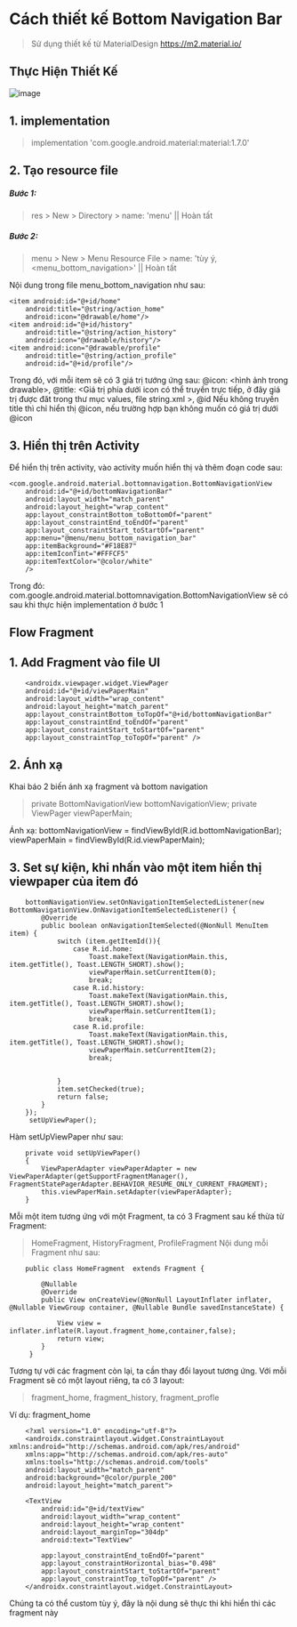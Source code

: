 # Cách thiết kế Bottom Navigation Bar
> Sử dụng thiết kế từ MaterialDesign https://m2.material.io/

## Thực Hiện Thiết Kế 
![image](https://user-images.githubusercontent.com/84958646/210090684-97db25ee-6b5d-4cfa-b543-182d7905769f.png)

## 1. implementation
> implementation 'com.google.android.material:material:1.7.0'

## 2. Tạo resource file
##### Bước 1:
> res > New > Directory > name: 'menu'   || Hoàn tất

##### Bước 2:
>  menu > New > Menu Resource File > name: 'tùy ý, <menu_bottom_navigation>' || Hoàn tất

Nội dung trong file menu_bottom_navigation như sau:

    <item android:id="@+id/home"
        android:title="@string/action_home"
        android:icon="@drawable/home"/>
    <item android:id="@+id/history"
        android:title="@string/action_history"
        android:icon="@drawable/history"/>
    <item android:icon="@drawable/profile"
        android:title="@string/action_profile"
        android:id="@+id/profile"/>

Trong đó, với mỗi item sẽ có 3 giá trị tướng ứng sau: @icon: <hình ảnh trong drawable>, @title: <Giá trị phía dưới icon có thể truyền trực tiếp, ở đây giá trị được đăt trong thư mục values, file string.xml >, @id 
Nếu không truyền title thì chỉ hiển thị @icon, nếu trường hợp bạn không muốn có giá trị dưới @icon

## 3. Hiển thị trên Activity
Để hiển thị trên activity, vào activity muốn hiển thị và thêm đoạn code sau:

    <com.google.android.material.bottomnavigation.BottomNavigationView
        android:id="@+id/bottomNavigationBar"
        android:layout_width="match_parent"
        android:layout_height="wrap_content"
        app:layout_constraintBottom_toBottomOf="parent"
        app:layout_constraintEnd_toEndOf="parent"
        app:layout_constraintStart_toStartOf="parent"
        app:menu="@menu/menu_bottom_navigation_bar"
        app:itemBackground="#F18E87"
        app:itemIconTint="#FFFCF5"
        app:itemTextColor="@color/white"
        />
Trong đó: com.google.android.material.bottomnavigation.BottomNavigationView sẽ có sau khi thực hiện implementation ở bước 1


## Flow Fragment

## 1. Add Fragment vào file UI
        <androidx.viewpager.widget.ViewPager
        android:id="@+id/viewPaperMain"
        android:layout_width="wrap_content"
        android:layout_height="match_parent"
        app:layout_constraintBottom_toTopOf="@+id/bottomNavigationBar"
        app:layout_constraintEnd_toEndOf="parent"
        app:layout_constraintStart_toStartOf="parent"
        app:layout_constraintTop_toTopOf="parent" />
        
## 2. Ánh xạ 
Khai báo 2 biến ánh xạ fragment và bottom navigation
> private BottomNavigationView bottomNavigationView; private ViewPager viewPaperMain;

Ánh xạ:
        bottomNavigationView = findViewById(R.id.bottomNavigationBar);
        viewPaperMain = findViewById(R.id.viewPaperMain);

## 3. Set sự kiện, khi nhấn vào một item hiển thị viewpaper của item đó
        bottomNavigationView.setOnNavigationItemSelectedListener(new BottomNavigationView.OnNavigationItemSelectedListener() {
            @Override
            public boolean onNavigationItemSelected(@NonNull MenuItem item) {
                switch (item.getItemId()){
                    case R.id.home:
                        Toast.makeText(NavigationMain.this, item.getTitle(), Toast.LENGTH_SHORT).show();
                        viewPaperMain.setCurrentItem(0);
                        break;
                    case R.id.history:
                        Toast.makeText(NavigationMain.this, item.getTitle(), Toast.LENGTH_SHORT).show();
                        viewPaperMain.setCurrentItem(1);
                        break;
                    case R.id.profile:
                        Toast.makeText(NavigationMain.this, item.getTitle(), Toast.LENGTH_SHORT).show();
                        viewPaperMain.setCurrentItem(2);
                        break;


                }
                item.setChecked(true);
                return false;
            }
        });
         setUpViewPaper();
         
Hàm setUpViewPaper như sau:

        private void setUpViewPaper()
        {
            ViewPaperAdapter viewPaperAdapter = new ViewPaperAdapter(getSupportFragmentManager(), FragmentStatePagerAdapter.BEHAVIOR_RESUME_ONLY_CURRENT_FRAGMENT);
            this.viewPaperMain.setAdapter(viewPaperAdapter);
        }
Mỗi một item tương ứng với một Fragment, ta có 3 Fragment sau kế thừa từ Fragment: 
> HomeFragment, HistoryFragment, ProfileFragment
Nội dung mỗi Fragment như sau:

        public class HomeFragment  extends Fragment {

            @Nullable
            @Override
            public View onCreateView(@NonNull LayoutInflater inflater, @Nullable ViewGroup container, @Nullable Bundle savedInstanceState) {

                View view = inflater.inflate(R.layout.fragment_home,container,false);
                return view;
            }
         }
Tương tự với các fragment còn lại, ta cần thay đổi layout tương ứng.
Với mỗi Fragment sẽ có một layout riêng, ta có 3 layout:
>fragment_home, fragment_history, fragment_profle

Ví dụ: fragment_home

        <?xml version="1.0" encoding="utf-8"?>
        <androidx.constraintlayout.widget.ConstraintLayout xmlns:android="http://schemas.android.com/apk/res/android"
        xmlns:app="http://schemas.android.com/apk/res-auto"
        xmlns:tools="http://schemas.android.com/tools"
        android:layout_width="match_parent"
        android:background="@color/purple_200"
        android:layout_height="match_parent">

        <TextView
            android:id="@+id/textView"
            android:layout_width="wrap_content"
            android:layout_height="wrap_content"
            android:layout_marginTop="304dp"
            android:text="TextView"

            app:layout_constraintEnd_toEndOf="parent"
            app:layout_constraintHorizontal_bias="0.498"
            app:layout_constraintStart_toStartOf="parent"
            app:layout_constraintTop_toTopOf="parent" />
        </androidx.constraintlayout.widget.ConstraintLayout>
Chúng ta có thể custom tùy ý, đây là nội dung sẽ thực thi khi hiển thi các fragment này
  
